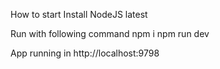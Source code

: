 How to start
Install NodeJS latest

Run with following command
npm i
npm run dev

App running in http://localhost:9798